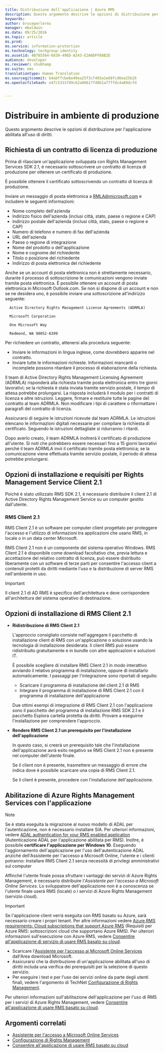 ```yaml
---
title: Distribuzione dell'applicazione | Azure RMS
description: Questo argomento descrive le opzioni di distribuzione per l'applicazione abilitata all'uso di diritti
keywords: 
author: bruceperlerms
manager: mbaldwin
ms.date: 09/25/2016
ms.topic: article
ms.prod: 
ms.service: information-protection
ms.technology: techgroup-identity
ms.assetid: 4B785564-6839-49ED-A243-E2A6DFF88B2E
audience: developer
ms.reviewer: shubhamp
ms.suite: ems
translationtype: Human Translation
ms.sourcegitcommit: b4abffcbe6e49ea25f3cf493a1e68fcd6ea25b26
ms.openlocfilehash: e47c5331f49c62a00617f40b1af7ffdc4a89dcfd


---
```


# Distribuire in ambiente di produzione


Questo argomento descrive le opzioni di distribuzione per l'applicazione abilitata all'uso di diritti.

## Richiesta di un contratto di licenza di produzione

 Prima di rilasciare un'applicazione sviluppata con Rights Management Services SDK 2.1, è necessario sottoscrivere un contratto di licenza di produzione per ottenere un certificato di produzione.

È possibile ottenere il certificato sottoscrivendo un contratto di licenza di produzione.

Inviare un messaggio di posta elettronica a [RMLA@microsoft.com](mailto:rmla@microsoft.com) e includere le seguenti informazioni:

- Nome completo dell'azienda
- Indirizzo fisico dell'azienda (inclusi città, stato, paese o regione e CAP)
- Indirizzo postale dell'azienda (inclusi città, stato, paese o regione e CAP)
- Numero di telefono e numero di fax dell'azienda
- URL dell'azienda
- Paese o regione di integrazione
- Nome del prodotto o dell'applicazione
- Nome e cognome del richiedente
- Titolo o posizione del richiedente
- Indirizzo di posta elettronica del richiedente

Anche se un account di posta elettronica non è strettamente necessario, durante il processo di sottoscrizione le comunicazioni vengono inviate tramite posta elettronica. È possibile ottenere un account di posta elettronica in Microsoft Outlook.com. Se non si dispone di un account e non se ne desidera uno, è possibile inviare una sottoscrizione all'indirizzo seguente:

      Active Directory Rights Management License Agreements (ADRMLA)

      Microsoft Corporation

      One Microsoft Way

      Redmond, WA 98052-6399

Per richiedere un contratto, attenersi alla procedura seguente:
- Inviare le informazioni in lingua inglese, come dovrebbero apparire nel contratto.
- Inviare tutte le informazioni richieste. Informazioni mancanti o incomplete possono ritardare il processo di elaborazione della richiesta.

Il team di Active Directory Rights Management Licensing Agreement (ADRMLA) risponderà alla richiesta tramite posta elettronica entro tre giorni lavorativi; se la richiesta è stata inviata tramite servizio postale, il tempo di attesa potrebbe prolungarsi. La risposta includerà il modulo per i contratti di licenza e altre istruzioni. Leggere, firmare e restituire tutte le pagine del contratto al team ADRMLA. Non modificare i tipi di carattere o riformattare i paragrafi del contratto di licenza.

Assicurarsi di seguire le istruzioni ricevute dal team ADRMLA. Le istruzioni elencano le informazioni digitali necessarie per compilare la richiesta di certificato. Seguendo le istruzioni dettagliate si ridurranno i ritardi.

Dopo averlo creato, il team ADRMLA inoltrerà il certificato di produzione all'utente. Si noti che potrebbero essere necessari fino a 15 giorni lavorativi perché il team ADRMLA invii il certificato tramite posta elettronica; se la comunicazione viene effettuata tramite servizio postale, il periodo di attesa potrebbe prolungarsi.


## Opzioni di installazione e requisiti per Rights Management Service Client 2.1

Poiché è stato utilizzato RMS SDK 2.1, è necessario distribuire il client 2.1 di Active Directory Rights Management Service su un computer gestito dall'utente.

### RMS Client 2.1

RMS Client 2.1 è un software per computer client progettato per proteggere l'accesso e l'utilizzo di informazioni tra applicazioni che usano RMS, in locale o in un data center Microsoft.

RMS Client 2.1 non è un componente del sistema operativo Windows. RMS Client 2.1 è disponibile come download facoltativo che, previa lettura e accettazione del relativo contratto di licenza, può essere distribuito liberamente con un software di terze parti per consentire l'accesso client a contenuti protetti da diritti mediante l'uso e la distribuzione di server RMS nell'ambiente in uso.


> [!IMPORTANT]
> Il client 2.1 di AD RMS è specifico dell'architettura e deve corrispondere all'architettura del sistema operativo di destinazione.


## Opzioni di installazione di RMS Client 2.1

-   **Ridistribuzione di RMS Client 2.1**

    L'approccio consigliato consiste nell'aggregare il pacchetto di installazione client di RMS con un'applicazione o soluzione usando la tecnologia di installazione desiderata. Il client RMS può essere ridistribuito gratuitamente e in bundle con altre applicazioni e soluzioni IT.

    È possibile scegliere di installare RMS Client 2.1 in modo interattivo avviando il relativo programma di installazione, oppure di installarlo automaticamente. I passaggi per l'integrazione sono riportati di seguito:

    -   Scaricare il programma di installazione del client 2.1 di RMS
    -   Integrare il programma di installazione di RMS Client 2.1 con il programma di installazione dell'applicazione

    Due ottimi esempi di integrazione di RMS Client 2.1 con l'applicazione sono il pacchetto del programma di installazione RMS SDK 2.1 e il pacchetto Esplora cartella protetta da diritti. Provare a eseguirne l'installazione per comprendere l'approccio.

-   **Rendere RMS Client 2.1 un prerequisito per l'installazione dell'applicazione**

    In questo caso, si creerà un prerequisito tale che l'installazione dell'applicazione avrà esito negativo se RMS Client 2.1 non è presente nel computer dell'utente finale.

    Se il client non è presente, trasmettere un messaggio di errore che indica dove è possibile scaricare una copia di RMS Client 2.1.

    Se il client è presente, procedere con l'installazione dell'applicazione.

## Abilitazione di Azure Rights Management Services con l'applicazione

> [!NOTE]
> Se è stata eseguita la migrazione al nuovo modello di ADAL per l'autenticazione, non è necessario installare SIA. Per ulteriori informazioni, vedere [ADAL authentication for your RMS enabled application](adal-auth.md) (Autenticazione ADAL per l'applicazione abilitata per RMS).
> Inoltre, è possibile **certificare l'applicazione per Windows 10**. Eseguendo l'aggiornamento dell'applicazione per l'uso dell'autenticazione ADAL anziché dell'Assistente per l'accesso a Microsoft Online, l'utente e i clienti potranno: Installare RMS Client 2.1 senza necessità di privilegi amministrativi sul computer


Affinché l'utente finale possa sfruttare i vantaggi dei servizi di Azure Rights Management, è necessario distribuire l'*Assistente per l'accesso a Microsoft Online Services*. Lo sviluppatore dell'applicazione non è a conoscenza se l'utente finale userà RMS (locale) o i servizi di Azure Rights Management (servizio cloud).


> [!IMPORTANT]
> Se l'applicazione client verrà eseguita con RMS basato su Azure, sarà necessario creare i propri tenant. Per altre informazioni vedere [Azure RMS requirements: Cloud subscriptions that support Azure RMS](../get-started/requirements-subscriptions.md) (Requisiti per Azure RMS: sottoscrizioni cloud che supportano Azure RMS).
> Per ulteriori informazioni sull'esecuzione con Azure RMS, vedere [Consentire all'applicazione di servizio di usare RMS basato su cloud](how-to-use-file-api-with-aadrm-cloud.md).

-   Scaricare l'[Assistente per l'accesso ai Microsoft Online Services](http://www.microsoft.com/en-us/download/details.aspx?id=28177) dall'Area download Microsoft.
-   Assicurarsi che la distribuzione di un'applicazione abilitata all'uso di diritti includa una verifica dei prerequisiti per la selezione di questo servizio.
-   Per eseguire i test e per l'uso dei servizi online da parte degli utenti finali, vedere l'argomento di TechNet [Configurazione di Rights Management](https://TechNet.Microsoft.Com/en-us/library/jj585002.aspx).

Per ulteriori informazioni sull'abilitazione dell'applicazione per l'uso di RMS per i servizi di Azure Rights Management, vedere [Consentire all'applicazione di usare RMS basato su cloud](how-to-use-file-api-with-aadrm-cloud.md).

## Argomenti correlati

* [Assistente per l'accesso a Microsoft Online Services](http://www.microsoft.com/en-us/download/details.aspx?id=28177)
* [Configurazione di Rights Management](https://TechNet.Microsoft.Com/en-us/library/jj585002.aspx)
* [Consentire all'applicazione di usare RMS basato su cloud](how-to-use-file-api-with-aadrm-cloud.md)
 

 



<!--HONumber=Sep16_HO5-->


